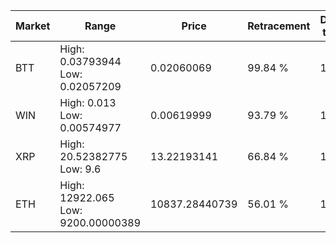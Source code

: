 | Market | Range | Price| Retracement | Doubles to 50% |
| --- | --- | --- | --- | --- |
| BTT | High: 0.03793944<br />Low: 0.02057209 | 0.02060069 | 99.84 % | 1.42 |
| WIN | High: 0.013<br />Low: 0.00574977 | 0.00619999 | 93.79 % | 1.51 |
| XRP | High: 20.52382775<br />Low: 9.6 | 13.22193141 | 66.84 % | 1.14 |
| ETH | High: 12922.065<br />Low: 9200.00000389 | 10837.28440739 | 56.01 % | 1.02 |
